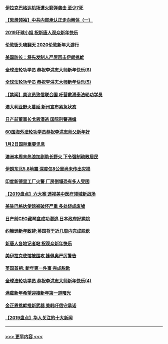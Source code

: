 #### [伊拉克巴格达机场遭火箭弹袭击 至少7死](../pages/prog202/a102744115.md?t=01031455) 
#### [【思想领袖】中共内部承认正走向解体（一）](../pages/prog202/a102744097.md?t=01031455) 
#### [2019环球小姐 祝新唐人观众新年快乐](../pages/prog202/a102744043.md?t=01031455) 
#### [伦敦街头嗨翻天 2020伦敦新年大游行](../pages/prog202/a102743925.md?t=01031455) 
#### [美国防长：将先发制人严厉回击伊朗挑衅](../pages/prog202/a102743930.md?t=01031455) 
#### [全球法轮功学员 恭祝李洪志大师新年快乐(6)](../pages/prog202/a102743899.md?t=01031455) 
#### [全球法轮功学员 恭祝李洪志大师新年快乐(5)](../pages/prog202/a102743766.md?t=01031455) 
#### [【禁闻】美议员致信联合国 吁营救滞泰法轮功学员](../pages/prog202/a102743781.md?t=01031455) 
#### [澳大利亚野火蔓延 新州宣布紧急状态](../pages/prog202/a102743681.md?t=01031455) 
#### [日产前董事长戈恩潜逃 国际刑警通缉](../pages/prog202/a102743676.md?t=01031455) 
#### [60国海外法轮功学员恭祝李洪志师父新年好](../pages/prog202/a102743628.md?t=01031455) 
#### [1月2日国际重要讯息](../pages/prog202/a102743488.md?t=01031455) 
#### [澳洲本周末热浪加剧助长野火 下令强制疏散居民](../pages/prog202/a102743421.md?t=01031455) 
#### [伊朗东北5.8地震 深度仅8公里尚未传出灾损](../pages/prog202/a102743396.md?t=01031455) 
#### [印度新德里工厂火警 厂房倒塌恐有多人受困](../pages/prog202/a102743386.md?t=01031455) 
#### [【2019盘点】六大案 透视美中医疗领域新战场](../pages/prog202/a102743227.md?t=01031455) 
#### [美驻巴格达使馆被破坏严重 多处烧成废墟](../pages/prog202/a102743244.md?t=01031455) 
#### [日产前CEO藏琴盒成功潜逃 日本政府好尴尬](../pages/prog202/a102742937.md?t=01031455) 
#### [约翰逊新年致辞:英国将于近几周内完成脱欧](../pages/prog202/a102742956.md?t=01031455) 
#### [新唐人各地记者站 祝观众新年快乐](../pages/prog202/a102742785.md?t=01031455) 
#### [美伊拉克使馆被围攻 篷佩奥严厉警告](../pages/prog202/a102742994.md?t=01031455) 
#### [英国首相: 新年第一件事 完成脱欧](../pages/prog202/a102742907.md?t=01031455) 
#### [全球法轮功学员 恭祝李洪志大师新年快乐(4)](../pages/prog202/a102742900.md?t=01031455) 
#### [满载新年希望迎接新年第一道曙光](../pages/prog202/a102742809.md?t=01031455) 
#### [金正恩挑衅推新武器 美韩吁信守承诺](../pages/prog202/a102742799.md?t=01031455) 
#### [【2019盘点】华人关注的十大新闻](../pages/prog202/a102742748.md?t=01031455) 

----
#### [ >>> 更早内容 <<< ](../indexes/prog202-earlier.md)

